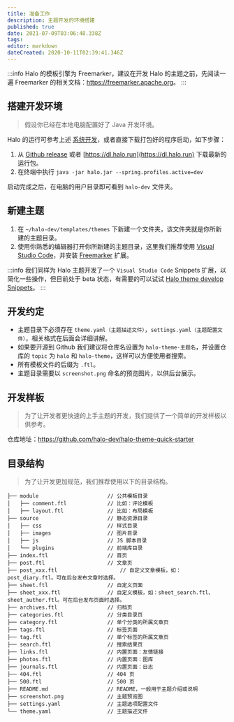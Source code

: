 ```yaml
---
title: 准备工作
description: 主题开发的环境搭建
published: true
date: 2021-07-09T03:06:48.338Z
tags: 
editor: markdown
dateCreated: 2020-10-11T02:39:41.346Z
---
```


:::info
Halo 的模板引擎为 Freemarker，建议在开发 Halo 的主题之前，先阅读一遍 Freemarker 的相关文档：<https://freemarker.apache.org>。
:::

## 搭建开发环境

> 假设你已经在本地电脑配置好了 Java 开发环境。

Halo 的运行可参考上述 [系统开发](/developer-guide/core/prepare)，或者直接下载打包好的程序启动，如下步骤：

1. 从 [Github release](https://github.com/halo-dev/halo/releases) 或者 [https://dl.halo.run](https://dl.halo.run) 下载最新的运行包。
2. 在终端中执行 `java -jar halo.jar --spring.profiles.active=dev`

启动完成之后，在电脑的用户目录即可看到 `halo-dev` 文件夹。

## 新建主题

1. 在 `~/halo-dev/templates/themes` 下新建一个文件夹，该文件夹就是你所新建的主题目录。
2. 使用你熟悉的编辑器打开你所新建的主题目录，这里我们推荐使用 [Visual Studio Code](https://code.visualstudio.com)，并安装 [Freemarker](https://marketplace.visualstudio.com/items?itemName=dcortes92.FreeMarker) 扩展。

:::info
我们同样为 Halo 主题开发了一个 `Visual Studio Code` Snippets 扩展，以简化一些操作，但目前处于 beta 状态，有需要的可以试试 [Halo theme develop Snippets](https://marketplace.visualstudio.com/items?itemName=halo-dev.halo-theme-dev-snippets-for-vs-code)。
:::

## 开发约定

- 主题目录下必须存在 `theme.yaml（主题描述文件）`，`settings.yaml（主题配置文件）`，相关格式在后面会详细讲解。
- 如果要开源到 Github 我们建议将仓库名设置为 `halo-theme-主题名`，并设置仓库的 `topic` 为 `halo` 和 `halo-theme`，这样可以方便使用者搜索。
- 所有模板文件的后缀为 `.ftl`。
- 主题目录需要以 `screenshot.png` 命名的预览图片，以供后台展示。

## 开发样板

> 为了让开发者更快速的上手主题的开发，我们提供了一个简单的开发样板以供参考。

仓库地址：<https://github.com/halo-dev/halo-theme-quick-starter>

## 目录结构

> 为了让开发更加规范，我们推荐使用以下的目录结构。

```
├── module                      // 公共模板目录
│   ├── comment.ftl             // 比如：评论模板
│   ├── layout.ftl              // 比如：布局模板
├── source                      // 静态资源目录
│   ├── css                     // 样式目录
│   ├── images                  // 图片目录
│   ├── js                      // JS 脚本目录
│   └── plugins                 // 前端库目录
├── index.ftl                   // 首页
├── post.ftl                    // 文章页
├── post_xxx.ftl                    // 自定义文章模板，如：post_diary.ftl。可在后台发布文章时选择。
├── sheet.ftl                   // 自定义页面
├── sheet_xxx.ftl               // 自定义模板，如：sheet_search.ftl、sheet_author.ftl。可在后台发布页面时选择。
├── archives.ftl                // 归档页
├── categories.ftl              // 分类目录页
├── category.ftl                // 单个分类的所属文章页
├── tags.ftl                    // 标签页面
├── tag.ftl                     // 单个标签的所属文章页
├── search.ftl                  // 搜索结果页
├── links.ftl                   // 内置页面：友情链接
├── photos.ftl                  // 内置页面：图库
├── journals.ftl                // 内置页面：日志
├── 404.ftl                     // 404 页
├── 500.ftl                     // 500 页
├── README.md                   // README，一般用于主题介绍或说明
├── screenshot.png              // 主题预览图
├── settings.yaml               // 主题选项配置文件
└── theme.yaml                  // 主题描述文件
```